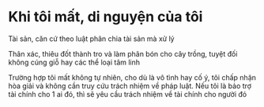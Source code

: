 # Khi tôi mất, di nguyện của tôi

Tài sản, căn cứ theo luật phân chia tài sản mà xử lý

Thân xác, thiêu đốt thành tro và làm phân bón cho cây trồng, tuyệt đối không cúng giỗ hay các thể loại tâm linh

Trường hợp tôi mất không tự nhiên, cho dù là vô tình hay cố ý, tôi chấp nhận hòa giải và không cần truy cứu trách nhiệm về pháp luật. Nếu tôi là bảo trợ tài chính cho 1 ai đó, thì sẽ yêu cầu trách nhiệm về tài chính cho người đó